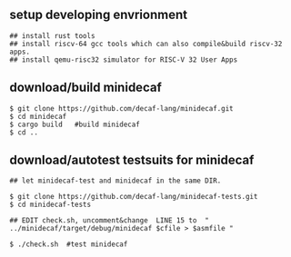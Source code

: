 ## setup developing envrionment
```
## install rust tools
## install riscv-64 gcc tools which can also compile&build riscv-32 apps.
## install qemu-risc32 simulator for RISC-V 32 User Apps
```
## download/build minidecaf
```
$ git clone https://github.com/decaf-lang/minidecaf.git
$ cd minidecaf
$ cargo build   #build minidecaf
$ cd ..
```


## download/autotest testsuits for minidecaf
```
## let minidecaf-test and minidecaf in the same DIR.
 
$ git clone https://github.com/decaf-lang/minidecaf-tests.git
$ cd minidecaf-tests

## EDIT check.sh, uncomment&change  LINE 15 to  " ../minidecaf/target/debug/minidecaf $cfile > $asmfile "

$ ./check.sh  #test minidecaf
```
